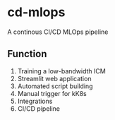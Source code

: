 # cd-mlops
A continous CI/CD MLOps pipeline

## Function

1. Training a low-bandwidth ICM
2. Streamlit web application
3. Automated script building
4. Manual trigger for kK8s
5. Integrations
6. CI/CD pipeline
